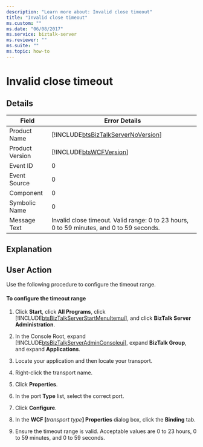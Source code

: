 ```yaml
---
description: "Learn more about: Invalid close timeout"
title: "Invalid close timeout"
ms.custom: ""
ms.date: "06/08/2017"
ms.service: biztalk-server
ms.reviewer: ""
ms.suite: ""
ms.topic: how-to
---
```

# Invalid close timeout
## Details  

| Field | Error Details |
|-----------------|------------------------------------------------------------------------------------------|
|  Product Name   |    [!INCLUDE[btsBizTalkServerNoVersion](../includes/btsbiztalkservernoversion-md.md)]    |
| Product Version |                [!INCLUDE[btsWCFVersion](../includes/btswcfversion-md.md)]                |
|    Event ID     |                                            0                                             |
|  Event Source   |                                            0                                             |
|    Component    |                                            0                                             |
|  Symbolic Name  |                                            0                                             |
|  Message Text   | Invalid close timeout. Valid range: 0 to 23 hours, 0 to 59 minutes, and 0 to 59 seconds. |

## Explanation  

## User Action  
 Use the following procedure to configure the timeout range.  

#### To configure the timeout range  

1. Click **Start**, click **All Programs**, click [!INCLUDE[btsBizTalkServerStartMenuItemui](../includes/btsbiztalkserverstartmenuitemui-md.md)], and click **BizTalk Server Administration**.  

2. In the Console Root, expand [!INCLUDE[btsBizTalkServerAdminConsoleui](../includes/btsbiztalkserveradminconsoleui-md.md)], expand **BizTalk Group**, and expand  **Applications**.  

3. Locate your application and then locate your transport.  

4. Right-click the transport name.  

5. Click **Properties**.  

6. In the port **Type** list, select the correct port.  

7. Click **Configure**.  

8. In the **WCF [**<em>transport type</em>**] Properties** dialog box, click the **Binding** tab.  

9. Ensure the timeout range is valid. Acceptable values are 0 to 23 hours, 0 to 59 minutes, and 0 to 59 seconds.
